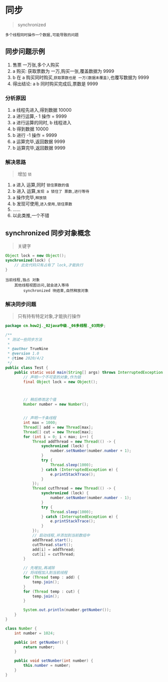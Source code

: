 # 同步
> synchronized

```text
多个线程同时操作一个数据,可能导致的问题
```

## 同步问题示例

1. 售票 一万张,多个人购买
2. a 购买: 获取票数为 一万,购买一张,覆盖数据为 9999
3. b 在 a 购买同时购买,```获取票数也是 一万(数据未覆盖)```,也覆写数据为 9999
4. 得出结论: a b 同时购买完成后,票数是 9999

### 分析原因

1. a 线程先进入,得到数据 10000
2. a 进行运算,- 1 操作 = 9999
3. a 进行运算的同时, b 线程进入
4. b 得到数据 10000
5. b 进行 -1 操作 = 9999
6. a 运算完毕,返回数据 9999
7. b 运算完毕,返回数据 9999

### 解决思路
> 增加 ```锁```

1. a 进入 运算,同时 ```锁住票数的值```
2. b 进入 运算,```发现 a 锁住了 票数,进行等待```
3. a 操作完毕,```释放锁```
4. b 发现可使用,```进入使用,锁住票数```
5. ......
7. 以此类推,一个不错

## synchronized 同步对象概念
> 关键字

```java
Object lock = new Object();
synchronized(lock) {
    // 此处代码只有占有了 lock,才能执行
}
```
```text
当前线程,独占 对象
    其他线程视图访问,就会进入等待
        synchronized 块结束,自然释放对象
```

### 解决同步问题
> 只有持有特定对象,才能执行操作

```java
package cn.how2j._02java中级._06多线程._03同步;

/**
 * 测试一些同步方法
 *
 * @author TrueNine
 * @version 1.0
 * @time 2020/4/2
 */
public class Test {
    public static void main(String[] args) throws InterruptedException {
        // 声明一个不可变的对象,作为锁
        final Object lock = new Object();



        // 稍后修改这个值
        Number number = new Number();


        // 声明一千条线程
        int max = 1000;
        Thread[] add = new Thread[max];
        Thread[] cut = new Thread[max];
        for (int i = 0; i < max; i++) {
            Thread addThread = new Thread(() -> {
                synchronized (lock) {
                    number.setNumber(number.number + 1);
                }
                try {
                    Thread.sleep(1000);
                } catch (InterruptedException e) {
                    e.printStackTrace();
                }
            });
            Thread cutThread = new Thread(() -> {
                synchronized (lock) {
                    number.setNumber(number.number - 1);
                }
                try {
                    Thread.sleep(1000);
                } catch (InterruptedException e) {
                    e.printStackTrace();
                }
            });
            // 启动线程,并添加到当前数组中
            addThread.start();
            cutThread.start();
            add[i] = addThread;
            cut[i] = cutThread;
        }

        // 先增加,再减除
        // 将线程加入到当前线程
        for (Thread temp : add) {
            temp.join();
        }
        for (Thread temp : cut) {
            temp.join();
        }

        System.out.println(number.getNumber());
    }
}

class Number {
    int number = 1024;

    public int getNumber() {
        return number;
    }

    public void setNumber(int number) {
        this.number = number;
    }
}
```